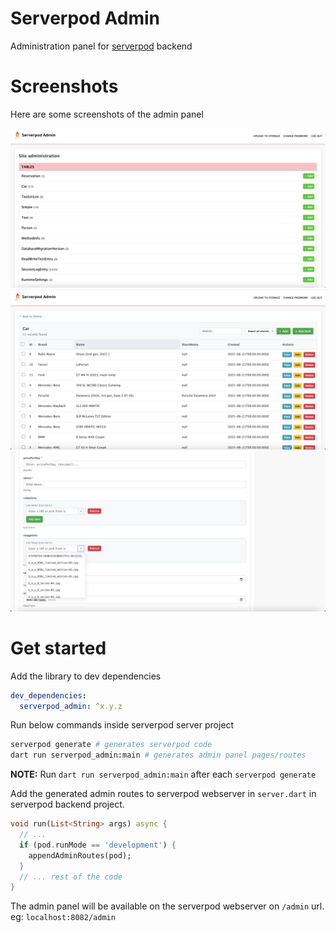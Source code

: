 # Serverpod Admin

Administration panel for [serverpod](https://serverpod.dev) backend

# Screenshots
Here are some screenshots of the admin panel

<img src="screenshots/1.png">
<img src="screenshots/2.png">
<img src="screenshots/3.png">

# Get started

Add the library to dev dependencies

```yaml
dev_dependencies:
  serverpod_admin: ^x.y.z
```
Run below commands inside serverpod server project

```bash
serverpod generate # generates serverpod code
dart run serverpod_admin:main # generates admin panel pages/routes
```
**NOTE:** Run `dart run serverpod_admin:main` after each `serverpod generate`

Add the generated admin routes to serverpod webserver in `server.dart` in serverpod backend project.
```dart
void run(List<String> args) async {
  // ...
  if (pod.runMode == 'development') {
    appendAdminRoutes(pod);
  }
  // ... rest of the code
}  
```
The admin panel will be available on the serverpod webserver on `/admin` url.
eg: `localhost:8082/admin`

